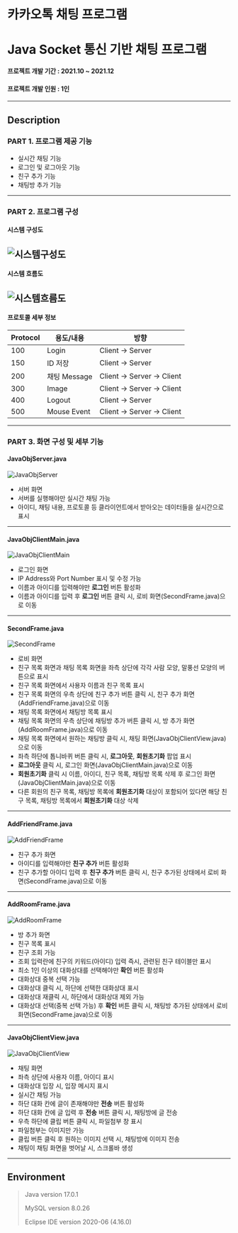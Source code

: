 # 카카오톡 채팅 프로그램
# Java Socket 통신 기반 채팅 프로그램
#### 프로젝트 개발 기간 : 2021.10 ~ 2021.12
#### 프로젝트 개발 인원 : 1인
-----------------------
## Description
### PART 1. 프로그램 제공 기능
 - 실시간 채팅 기능
 - 로그인 및 로그아웃 기능
 - 친구 추가 기능
 - 채팅방 추가 기능

-----------------------
### PART 2. 프로그램 구성
 #### 시스템 구성도
 
 ![시스템구성도](https://user-images.githubusercontent.com/77719450/195785934-6cbd1f4b-15dd-40cc-8e9b-01bcfe928e8e.PNG)
 -----------------------
 #### 시스템 흐름도
 
 ![시스템흐름도](https://user-images.githubusercontent.com/77719450/195786722-8f5c0984-51bf-45ae-904b-309886564454.PNG)
 -----------------------
 #### 프로토콜 세부 정보


 |Protocol|용도/내용|방향|
|------|---|---|
|100|Login|Client -> Server|
|150|ID 저장|Client -> Server|
|200|채팅 Message|Client -> Server -> Client|
|300|Image|Client -> Server -> Client|
|400|Logout|Client -> Server|
|500|Mouse Event|Client -> Server -> Client|
 -----------------------
### PART 3. 화면 구성 및 세부 기능
 #### JavaObjServer.java
 
 ![JavaObjServer](https://user-images.githubusercontent.com/77719450/195806504-e471f9b9-4a3b-4b48-8024-8addc277bfe9.png)
 
 - 서버 화면
 - 서버를 실행해야만 실시간 채팅 가능
 - 아이디, 채팅 내용, 프로토콜 등 클라이언트에서 받아오는 데이터들을 실시간으로 표시
 -----------------------
 #### JavaObjClientMain.java
 
 ![JavaObjClientMain](https://user-images.githubusercontent.com/77719450/195789360-c8e05c2d-4fbe-4eba-b80e-158f6d373243.png)

 - 로그인 화면
 - IP Address와 Port Number 표시 및 수정 가능
 - 이름과 아이디를 입력해야만 **로그인** 버튼 활성화
 - 이름과 아이디를 입력 후 **로그인** 버튼 클릭 시, 로비 화면(SecondFrame.java)으로 이동
 -----------------------
 #### SecondFrame.java
 
 ![SecondFrame](https://user-images.githubusercontent.com/77719450/195876604-8e00cb70-02cc-4446-8391-44ed05280831.png)

 - 로비 화면
 - 친구 목록 화면과 채팅 목록 화면을 좌측 상단에 각각 사람 모양, 말풍선 모양의 버튼으로 표시
 - 친구 목록 화면에서 사용자 이름과 친구 목록 표시
 - 친구 목록 화면의 우측 상단에 친구 추가 버튼 클릭 시, 친구 추가 화면(AddFriendFrame.java)으로 이동
 - 채팅 목록 화면에서 채팅방 목록 표시
 - 채팅 목록 화면의 우측 상단에 채팅방 추가 버튼 클릭 시, 방 추가 화면(AddRoomFrame.java)으로 이동
 - 채팅 목록 화면에서 원하는 채팅방 클릭 시, 채팅 화면(JavaObjClientView.java)으로 이동
 - 좌측 하단에 톱니바퀴 버튼 클릭 시, **로그아웃**, **회원초기화** 팝업 표시
 - **로그아웃** 클릭 시, 로그인 화면(JavaObjClientMain.java)으로 이동
 - **회원초기화** 클릭 시 이름, 아이디, 친구 목록, 채팅방 목록 삭제 후 로그인 화면(JavaObjClientMain.java)으로 이동
 - 다른 회원의 친구 목록, 채팅방 목록에 **회원초기화** 대상이 포함되어 있다면 해당 친구 목록, 채팅방 목록에서 **회원초기화** 대상 삭제
 -----------------------
 #### AddFriendFrame.java
 
 ![AddFriendFrame](https://user-images.githubusercontent.com/77719450/195791082-30fc16f6-0e5e-4797-bcb1-597f56ceaf3c.png)
 
 - 친구 추가 화면
 - 아이디를 입력해야만 **친구 추가** 버튼 활성화
 - 친구 추가할 아이디 입력 후 **친구 추가** 버튼 클릭 시, 친구 추가된 상태에서 로비 화면(SecondFrame.java)으로 이동
 -----------------------
 #### AddRoomFrame.java

 ![AddRoomFrame](https://user-images.githubusercontent.com/77719450/195791406-16519d21-3d1c-4185-bded-a31a2bc2df28.png)

 - 방 추가 화면
 - 친구 목록 표시
 - 친구 조회 가능
 - 조회 입력란에 친구의 키워드(아이디) 입력 즉시, 관련된 친구 테이블만 표시
 - 최소 1인 이상의 대화상대를 선택해야만 **확인** 버튼 활성화
 - 대화상대 중복 선택 가능
 - 대화상대 클릭 시, 하단에 선택한 대화상대 표시
 - 대화상대 재클릭 시, 하단에서 대화상대 제외 가능
 - 대화상대 선택(중복 선택 가능) 후 **확인** 버튼 클릭 시, 채팅방 추가된 상태에서 로비 화면(SecondFrame.java)으로 이동
 -----------------------
 #### JavaObjClientView.java

 ![JavaObjClientView](https://user-images.githubusercontent.com/77719450/195791791-02a56a2c-76dd-462a-a19c-1b896f2681f6.png)
 
 - 채팅 화면
 - 좌측 상단에 사용자 이름, 아이디 표시
 - 대화상대 입장 시, 입장 메시지 표시
 - 실시간 채팅 가능
 - 하단 대화 칸에 글이 존재해야만 **전송** 버튼 활성화
 - 하단 대화 칸에 글 입력 후 **전송** 버튼 클릭 시, 채팅방에 글 전송
 - 우측 하단에 클립 버튼 클릭 시, 파일첨부 창 표시
 - 파일첨부는 이미지만 가능
 - 클립 버튼 클릭 후 원하는 이미지 선택 시, 채팅방에 이미지 전송
 - 채팅이 채팅 화면을 벗어날 시, 스크롤바 생성
 -----------------------

## Environment
 > Java version 17.0.1
 > 
 > MySQL version 8.0.26
 >
 > Eclipse IDE version 2020-06 (4.16.0)
